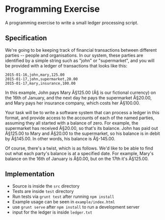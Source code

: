 # Programming Exercise

A programming exercise to write a small ledger processing script.

## Specification

We're going to be keeping track of financial transactions between different
parties -- people and organisations. In our system, these parties are identified
by a simple string such as "john" or "supermarket", and you will be provided
with a ledger of transactions that looks like this:

    2015-01-16,john,mary,125.00
    2015-01-17,john,supermarket,20.00
    2015-01-17,mary,insurance,100.00

In this example, John pays Mary Â§125.00 (Â§ is our fictional currency) on the
16th of January, and the next day he pays the supermarket Â§20.00, and Mary
pays her insurance company, which costs her Â§100.00.

Your task will be to write a software system that can process a ledger in this
format, and provide access to the accounts of each of the named parties,
assuming they all started with a balance of zero. For example, the supermarket
has received Â§20.00, so that's its balance. John has paid out Â§125.00 to Mary
and Â§20.00 to the supermarket, so his balance is in debit by Â§145.00. In other
words, his balance is Â§-145.00.

Of course, there's a twist, which is as follows. We'd like to be able to find
out what each party's balance is at a specified date. For example, Mary's
balance on the 16th of January is Â§0.00, but on the 17th it's Â§125.00.

## Implementation

- Source is inside the `src` directory
- Tests are inside `test` directory
 - Run tests via `grunt test` after running `npm install`
- Example usage can be seen in `example/index.html`
 - use `grunt serve` after `npm install` to run a development server
 - input for the ledger is inside `ledger.txt`
